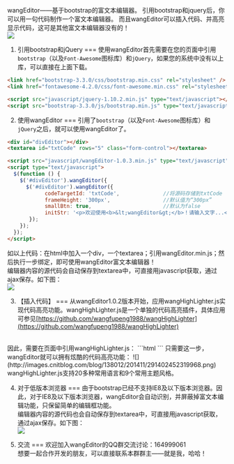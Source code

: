 wangEditor——基于bootstrap的富文本编辑器。
引用bootstrap和jquery后，你可以用一句代码制作一个富文本编辑器。
而且wangEditor可以插入代码、并高亮显示代码，这可是其他富文本编辑器没有的！<br/>
![](http://images.cnitblog.com/blog/138012/201411/291354308872593.png)  

1. 引用bootstrap和jQuery
===
使用wangEditor首先需要在您的页面中引用`bootstrap`（以及`Font-Awesome`图标库）和`jQuery`，如果您的系统中没有以上库，可以直接在上面下载。
```html
<link href="bootstrap-3.3.0/css/bootstrap.min.css" rel="stylesheet" />
<link href="fontawesome-4.2.0/css/font-awesome.min.css" rel="stylesheet" />

<script src="javascript/jquery-1.10.2.min.js" type="text/javascript"></script>
<script src="bootstrap-3.3.0/js/bootstrap.min.js" type="text/javascript"></script>
```

2. 使用wangEditor
===
引用了`bootstrap`（以及`Font-Awesome`图标库）和`jQuery`之后，就可以使用wangEditor了。<br/>
```html
<div id="divEditor"></div>
<textarea id="txtCode" rows="5" class="form-control"></textarea>

<script src="javascript/wangEditor-1.0.3.min.js" type="text/javascript"></script>
<script type="text/javascript">
  $(function () {
    $('#divEditor').wangEditor({
      $('#divEditor').wangEditor({
            codeTargetId: 'txtCode',              //将源码存储到txtCode
            frameHeight: '300px',                 //默认值为“300px”
            smallBtn: true,                       //默认为false
            initStr: '<p>欢迎使用<b>&lt;wangEditor&gt;</b>！请输入文字...</p>'    //要显示在编辑器中的html源码（用于编辑）
       });
    });
  });
</script>
```
如以上代码：在html中加入一个div，一个textarea；引用wangEditor.min.js；然后执行一步绑定，即可使用wangEditor富文本编辑器！<br/>
编辑器内容的源代码会自动保存到textarea中，可直接用javascript获取，通过ajax保存。如下图：<br/>
![](http://images.cnitblog.com/blog/138012/201411/291400162772608.png)

3. 【插入代码】
===
从wangEditor1.0.2版本开始，应用wangHighLighter.js实现代码高亮功能。wangHighLighter.js是一个单独的代码高亮插件，具体应用可参见[https://github.com/wangfupeng1988/wangHighLighter](https://github.com/wangfupeng1988/wangHighLighter)
<br>
因此，需要在页面中引用wangHighLighter.js：
```html
<script src="js/wangHighLighter-1.0.0-min.js" type="text/javascript"></script>
```
只需要这一步，wangEditor就可以拥有炫酷的代码高亮功能：
![](http://images.cnitblog.com/blog/138012/201411/291402452319968.png)
wangHighLighter.js支持20多种常用语言和9个常用主题风格。

4. 对于低版本浏览器
===
由于bootstrap已经不支持IE8及以下版本浏览器。因此，对于IE8及以下版本浏览器，wangEditor会自动识别，并屏蔽掉富文本编辑功能，只保留简单的编辑框功能。<br/>
编辑器内容的源代码也会自动保存到textarea中，可直接用javascript获取，通过ajax保存。如下图：<br/>
![](http://images.cnitblog.com/blog/138012/201411/102058247884176.png)

4. 交流
===
欢迎加入wangEditor的QQ群交流讨论：164999061<br/>
想要一起合作开发的朋友，可以直接联系本群群主——就是我，哈哈！
